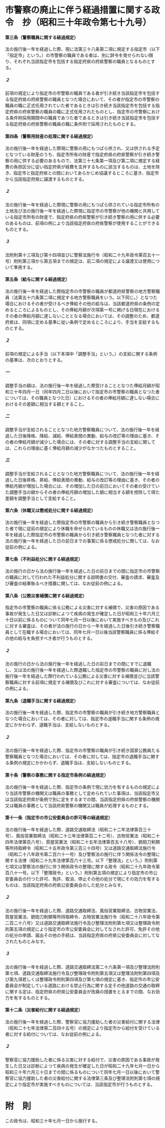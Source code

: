 # 市警察の廃止に伴う経過措置に関する政令　抄（昭和三十年政令第七十九号）
#### 第三条（警察職員に関する経過規定）
法の施行後一年を経過した際、現に法第三十八条第二項に規定する指定市（以下「指定市」という。）の市警察の職員である者は、別に辞令を発せられない限り、それぞれ当該指定市を包括する指定府県の府県警察の職員となるものとする。
##### ２
前項の規定により指定市の市警察の職員である者が引き続き当該指定市を包括する指定府県の府県警察の職員となつた場合において、その者が指定市の市警察の職員の職に正式任用されていた者であるときは引き続き当該指定市を包括する指定府県の府県警察の職員の職に正式任用されたものとし、指定市の市警察における条件附採用期間中の職員であつた者であるときは引き続き当該指定市を包括する指定府県の府県警察の職員の職に条件附で採用されたものとする。
#### 第四条（警察用財産の処理に関する経過規定）
法の施行後一年を経過した際現に警察の用にもつぱら供され、又は供される予定となつている財産のうち、指定市所有の財産で指定府県の府県警察が引き続き警察の用に供する必要のあるもので、法第三十七条第一項及び第二項に規定する経費の負担区分に従い指定府県が経費を支弁するものに該当するものは、土地を除き、指定市と指定府県との間においてあらかじめ協議するところに基き、指定市から当該指定府県に譲渡するものとする。
##### ２
法の施行後一年を経過した際現に警察の用にもつぱら供されている指定市所有の土地及び法の施行後一年を経過した際現に指定市の市警察が他の機関と共用している指定市所有の財産で、指定府県の府県警察が引き続き警察の用に供する必要のあるものは、前項の例により当該指定府県の府県警察が使用することができるものとする。
##### ３
法附則第十三項及び第十四項並びに警察法施行令（昭和二十九年政令第百五十一号）附則第三項から第五項までの規定は、前二項の規定による譲渡又は使用について準用する。
#### 第五条（給与に関する経過規定）
法の施行後一年を経過した際指定市の市警察の職員が都道府県警察の地方警察職員（法第五十六条第二項に規定する地方警察職員をいう。以下同じ。）となつた場合におけるその者が受けるべき俸給その他の給与は、当該都道府県の条例の定めるところによるものとし、その俸給月額が次項第一号に掲げる日現在におけるその者の俸給月額に達しないこととなる場合においては、その調整のため、都道府県は、同項に定める基準に従い条例で定めるところにより、手当を支給するものとする。
##### ２
前項の規定による手当（以下本項中「調整手当」という。）の支給に関する条例の基準は、次のとおりとする。
##### 一
調整手当の額は、法の施行後一年を経過した際受けることとなつた俸給月額が昭和三十年四月一日（同年四月二日以後において指定市の市警察の職員となつた者については、その職員となつた日）におけるその者の俸給月額に達しない場合におけるその差額に相当する額とすること。
##### 二
調整手当が支給されることとなつた地方警察職員について、法の施行後一年を経過した日後降格、降給、減給、俸給表間の異動、給与の改訂等の理由に基き、その者の俸給月額が減少した場合には、その者に対する調整手当の支給に関しては、これらの理由に基く俸給月額の減少がなかつたものとすること。
##### 三
調整手当が支給されることとなつた地方警察職員について、法の施行後一年を経過した日後昇格、昇給、俸給表間の異動、給与の改訂等の理由に基き、その者の俸給月額が増加した場合には、その増加した日の前日においてその者の受けていた調整手当の額からその者の俸給月額の増加した額に相当する額を控除して得た差額を調整手当として支給すること。
#### 第六条（休職又は懲戒処分に関する経過規定）
法の施行後一年を経過した際指定市の市警察の職員から引き続き警察職員となつた者で現に従前の規定により休職を命ぜられているものの休職又は法の施行後一年を経過した際指定市の市警察の職員から引き続き警察職員となつた者に対する法の施行後一年を経過した日の前日までの事案に係る懲戒処分に関しては、なお従前の例による。
#### 第七条（不利益処分に関する経過規定）
法の施行の日から法の施行後一年を経過した日の前日までの間に指定市の市警察の職員に対して行われた不利益処分に関する説明書の交付、審査の請求、審査及び審査の結果執るべき措置に関しては、なお従前の例による。
#### 第八条（公務災害補償に関する経過規定）
指定市の市警察の職員に係る公務による災害に対する補償で、災害の原因である事故が発生した日又は診断によつて疾病の発生が確定した日が昭和三十年六月三十日以前に係るものについて同年七月一日以後において実施すべきもの及びこれに対する審査は、その者が法の施行の日から一年を経過した日後引き続き警察職員として在職する場合においては、同年七月一日以後当該警察職員に係る俸給その他の給与を負担すべき者が行うものとする。
##### ２
法の施行の日から法の施行後一年を経過した日の前日までの間にすでに退職し、又は法の施行後一年を経過した際退職した指定市の市警察の職員に対し法の施行後一年を経過した際行われている公務による災害に対する補償並びに当該警察職員に対する前項に規定する補償及びこれに対する審査については、なお従前の例による。
#### 第九条（退職手当に関する経過規定）
法の施行後一年を経過した際、指定市の市警察の職員が引き続き地方警察職員となつた場合においては、その者に対しては、指定市の退職手当に関する条例の規定にかかわらず、退職手当は、支給しないものとする。
##### ２
法の施行後一年を経過した際、指定市の市警察の職員が引き続き国家公務員たる警察職員となつた場合においては、その者に対しては、指定市の退職手当に関する条例の規定にかかわらず、退職手当は、支給しないものとする。
#### 第十条（警察の事務に関する指定市条例の経過規定）
法の施行後一年を経過した際、指定市の条例で現に効力を有するものの規定により当該市警察の機関又は職員の事務として定められていた事項は、当該指定市又は当該指定府県が条例で別に定をするまでの間、当該指定府県の府県警察の機関又は職員の事務として当該府県警察の機関又は職員が処理するものとする。
#### 第十一条（指定市の市公安委員会の許可等の経過規定）
法の施行後一年を経過した際、道路交通取締法（昭和二十二年法律第百三十号）、風俗営業取締法（昭和二十三年法律第百二十二号）、古物営業法（昭和二十四年法律第百八号）、質屋営業法（昭和二十五年法律第百五十八号）、銃砲刀剣類等所持取締令（昭和二十五年政令第三百三十四号）又は道路交通取締法施行令（昭和二十八年政令第二百六十一号）及び警察法の施行に伴う関係法令の整理に関する法律（昭和二十九年法律第百六十三号。以下「整理法」という。）附則第七項又は警察法の施行に伴う関係政令の整理に関する政令（昭和二十九年政令第百八十一号。以下「整理政令」という。）附則第五項の規定により指定市の市公安委員会の行つた許可、免許、取消、停止その他の処分で現にその効力を有するものは、当該指定府県の府県公安委員会のした処分とみなす。
##### ２
法の施行後一年を経過した際、道路交通取締法、風俗営業取締法、古物営業法、質屋営業法、銃砲刀剣類等所持取締令、古物営業法施行令（昭和二十八年政令第二百二十八号）又は道路交通取締法施行令及び整理法附則第七項又は整理政令附則第五項の規定により指定市の市公安委員会に対してなされた許可、免許その他の処分の申請、届出その他の手続は、当該指定府県の府県公安委員会に対してなされたものとみなす。
##### ３
法の施行後一年を経過した際、道路交通取締法第二十六条第一項及び整理法附則第七項、道路交通取締法施行令及び整理政令附則第五項又は整理法附則第四項及び第九項若しくは整理政令附則第四項及び第七項の規定に基き、指定市の市公安委員会が制定している道路における禁止行為に関する定その他道路の交通の取締に関する定は、指定府県の府県公安委員会が改廃の措置をとるまでの間、なお効力を有するものとする。
#### 第十二条（災害給付に関する経過規定）
法の施行後一年を経過した際、警察官に協力援助した者の災害給付に関する法律（昭和二十七年法律第二百四十五号）の規定により指定市から給付を受けている者に対する給付については、なお従前の例による。
##### ２
警察官に協力援助した者に係る災害に対する給付で、災害の原因である事故が発生した日又は診断によつて疾病の発生が確定した日が昭和二十九年七月一日から昭和三十年六月三十日までの間に係るものについて同年七月一日以後において警察官に協力援助した者の災害給付に関する法律第三条及び整理法附則第七項の規定により指定市が実施すべきものについては、当該指定市が行うものとする。
# 附　則
この政令は、昭和三十年七月一日から施行する。
